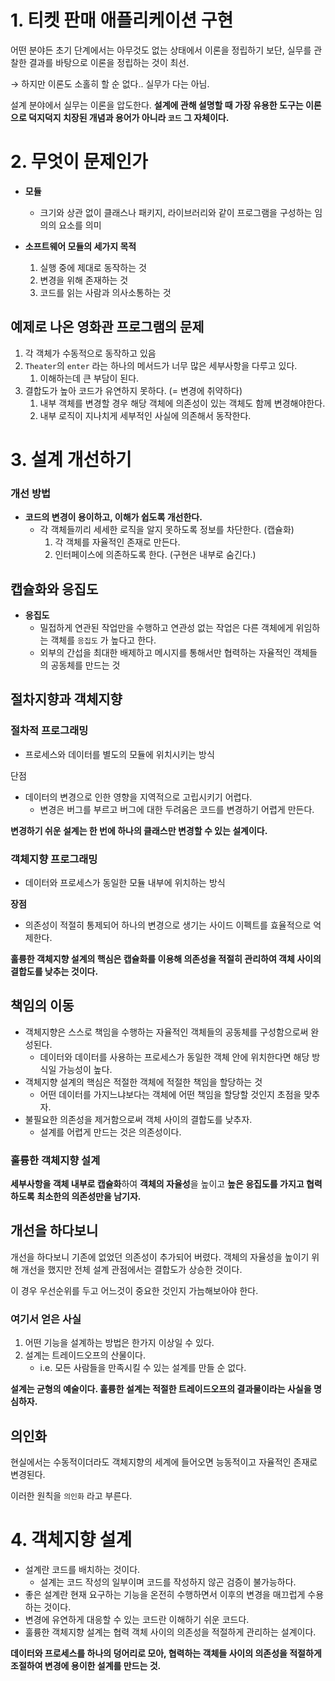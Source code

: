 # 1. 티켓 판매 애플리케이션 구현

어떤 분야든 초기 단계에서는 아무것도 없는 상태에서 이론을 정립하기 보단, 실무를 관찰한 결과를 바탕으로 이론을 정립하는 것이 최선.

→ 하지만 이론도 소홀히 할 순 없다.. 실무가 다는 아님.

설계 분야에서 실무는 이론을 압도한다. **설계에 관해 설명할 때 가장 유용한 도구는 이론으로 덕지덕지 치장된 개념과 용어가 아니라 `코드` 그 자체이다.**

# 2. 무엇이 문제인가

- **모듈**
    - 크기와 상관 없이 클래스나 패키지, 라이브러리와 같이 프로그램을 구성하는 임의의 요소를 의미

- **소프트웨어 모듈의 세가지 목적**
    1. 실행 중에 제대로 동작하는 것
    2. 변경을 위해 존재하는 것
    3. 코드를 읽는 사람과 의사소통하는 것

## 예제로 나온 영화관 프로그램의 문제

1. 각 객체가 수동적으로 동작하고 있음
2. `Theater`의 `enter` 라는 하나의 메서드가 너무 많은 세부사항을 다루고 있다.
    1. 이해하는데 큰 부담이 된다.
3. 결합도가 높아 코드가 유연하지 못하다. (= 변경에 취약하다)
    1. 내부 객체를 변경할 경우 해당 객체에 의존성이 있는 객체도 함께 변경해야한다.
    2. 내부 로직이 지나치게 세부적인 사실에 의존해서 동작한다.

# 3. 설계 개선하기

### 개선 방법

- **코드의 변경이 용이하고, 이해가 쉽도록 개선한다.**
    - 각 객체들끼리 세세한 로직을 알지 못하도록 정보를 차단한다. (캡슐화)
        1. 각 객체를 자율적인 존재로 만든다.
        2. 인터페이스에 의존하도록 한다. (구현은 내부로 숨긴다.)

## 캡슐화와 응집도

- **응집도**
    - 밀접하게 연관된 작업만을 수행하고 연관성 없는 작업은 다른 객체에게 위임하는 객체를 `응집도` 가 높다고 한다.
    - 외부의 간섭을 최대한 배제하고 메시지를 통해서만 협력하는 자율적인 객체들의 공동체를 만드는 것

## 절차지향과 객체지향

### 절차적 프로그래밍

- 프로세스와 데이터를 별도의 모듈에 위치시키는 방식

단점

- 데이터의 변경으로 인한 영향을 지역적으로 고립시키기 어렵다.
    - 변경은 버그를 부르고 버그에 대한 두려움은 코드를 변경하기 어렵게 만든다.

**변경하기 쉬운 설계는 한 번에 하나의 클래스만 변경할 수 있는 설계이다.**

### 객체지향 프로그래밍

- 데이터와 프로세스가 동일한 모듈 내부에 위치하는 방식

**장점**

- 의존성이 적절히 통제되어 하나의 변경으로 생기는 사이드 이펙트를 효율적으로 억제한다.

**훌륭한 객체지향 설계의 핵심은 캡슐화를 이용해 의존성을 적절히 관리하여 객체 사이의 결합도를 낮추는 것이다.**

## 책임의 이동

- 객체지향은 스스로 책임을 수행하는 자율적인 객체들의 공동체를 구성함으로써 완성된다.
    - 데이터와 데이터를 사용하는 프로세스가 동일한 객체 안에 위치한다면 해당 방식일 가능성이 높다.
- 객체지향 설계의 핵심은 적절한 객체에 적절한 책임을 할당하는 것
    - 어떤 데이터를 가지느냐보다는 객체에 어떤 책임을 할당할 것인지 초점을 맞추자.
- 불필요한 의존성을 제거함으로써 객체 사이의 결합도를 낮추자.
    - 설계를 어렵게 만드는 것은 의존성이다.

### 훌륭한 객체지향 설계

**세부사항을 객체 내부로 캡슐화**하여 **객체의 자율성**을 높이고 **높은 응집도를 가지고 협력하도록** **최소한의 의존성만을 남기자.**

## 개선을 하다보니

개선을 하다보니 기존에 없었던 의존성이 추가되어 버렸다. 객체의 자율성을 높이기 위해 개선을 했지만 전체 설계 관점에서는 결합도가 상승한 것이다.

이 경우 우선순위를 두고 어느것이 중요한 것인지 가늠해보아야 한다.

### 여기서 얻은 사실

1. 어떤 기능을 설계하는 방법은 한가지 이상일 수 있다.
2. 설계는 트레이드오프의 산물이다.
    - i.e. 모든 사람들을 만족시킬 수 있는 설계를 만들 순 없다.

**설계는 균형의 예술이다. 훌륭한 설계는 적절한 트레이드오프의 결과물이라는 사실을 명심하자.**

## 의인화

현실에서는 수동적이더라도 객체지향의 세계에 들어오면 능동적이고 자율적인 존재로 변경된다.

이러한 원칙을 `의인화` 라고 부른다.

# 4. 객체지향 설계

- 설계란 코드를 배치하는 것이다.
    - 설계는 코드 작성의 일부이며 코드를 작성하지 않곤 검증이 불가능하다.
- 좋은 설계란 현재 요구하는 기능을 온전히 수행하면서 이후의 변경을 매끄럽게 수용하는 것이다.
- 변경에 유연하게 대응할 수 있는 코드란 이해하기 쉬운 코드다.
- 훌륭한 객체지향 설계는 협력 객체 사이의 의존성을 적절하게 관리하는 설계이다.

**데이터와 프로세스를 하나의 덩어리로 모아, 협력하는 객체들 사이의 의존성을 적절하게 조절하여 변경에 용이한 설계를 만드는 것.**